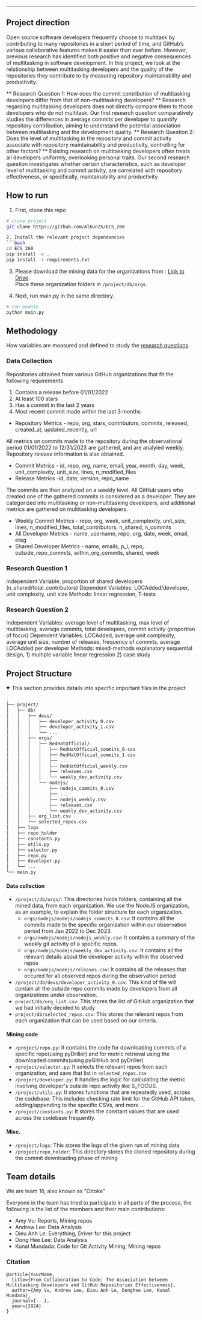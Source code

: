 ---
## Project direction
Open source software developers frequently choose to multitask by contributing to many repositories in a short period of time, and GitHub’s various collaborative features makes it easier than ever before. However, previous research has identified both positive and negative consequences of multitasking in software development. In this project, we look at the relationship between multitasking developers and the quality of the repositories they contribute to by measuring repository maintainability and productivity.

** Research Question 1: How does the commit contribution of multitasking developers differ from that of non-multitasking developers? **
Research regarding multitasking developers does not directly compare them to those developers who do not multitask. Our first research question comparatively studies the differences in average commits per developer to quantify repository contribution, aiming to understand the potential association between multitasking and the development quality. 
** Research Question 2: Does the level of multitasking in the repository and commit activity associate with repository maintainability and productivity, controlling for other factors? **
Existing research on multitasking developers often treats all developers uniformly, overlooking personal traits. Our second research question investigates whether certain characteristics, such as developer level of multitasking and commit activity, are correlated with repository effectiveness, or specifically, maintainability and productivity

## How to run   
1. First, clone this repo
```bash
# clone project   
git clone https://github.com/AlKun25/ECS_260

2. Install the relevant project dependencies
```bash
cd ECS_260 
pip install -e .   
pip install -r requirements.txt
```
3. Please download the mining data for the organizations from : [Link to Drive](https://drive.google.com/drive/folders/1AH4hb1xKbMWxM76SaWQomqGC1tAPczmI?usp=sharing).<br>
Place these organization folders in `/project/db/orgs`.

4. Next, run main.py in the same directory.   
 ```bash
# run module  
python main.py    
```
 
## Methodology  
How variables are measured and defined to study the [research questions](https://github.com/AlKun25/ECS_260/blob/master/README.md#research-questions).  

### Data Collection
Repositories obtained from various GitHub organizations that fit the following requirements
1. Contains a release before 01/01/2022
2. At least 100 stars
3. Has a commit in the last 2 years
4. Most recent commit made within the last 3 months
- Repository Metrics - repo, org, stars, contributors, commits, released, created_at, updated_recently, url

All metrics on commits made to the repository during the observational period 01/01/2022 to 12/31/2023 are gathered, and are analyied weekly. Repository release information is also obtained.
- Commit Metrics - id, repo, org, name, email, year, month, day, week, unit_complexity, unit_size, lines, n_modified_files
- Release Metrics -id, date, version, repo_name

The commits are then analyzed on a weekly level. All GitHub users who created one of the gathered commits is considered as a developer. They are categorized into multitasking or non-multitasking developers, and additional metrics are gathered on multitasking developers.
- Weekly Commit Metrics - repo, org, week, unit_complexity, unit_size, lines, n_modified_files, total_contributors, n_shared, n_commits
- All Developer Metrics - name, username, repo, org, date, week, email, etag
- Shared Developer Metrics - name, emails, p_i, repo, outside_repo_commits, within_org_commits, shared, week

### Research Question 1
Independent Variable: proportion of shared developers (n_shared/total_contributors)
Dependent Variables: LOCAdded/developer, unit complexity, unit size
Methods: linear regression, T-tests

### Research Question 2
Independent Variables: average level of multitasking, max level of multitasking, average commits, total developers, commit activity (proportion of focus)
Dependent Variables: LOCAdded, average  unit complexity, average unit size, number of releases, frequency of commits, average LOCAdded per developer
Methods: mixed-methods explanatory sequential design, 1) multiple variable linear regression 2) case study

## Project Structure
<details open>
<summary>This section provides details into specific important files in the project</summary>

```bash
.
├── project/
│   ├── db/
│   │   ├── devs/
│   │   │   ├── developer_activity_0.csv 
│   │   │   ├── developer_activity_1.csv
│   │   │   └── ...
│   │   ├── orgs/
│   │   │   ├── RedHatOfficial/
│   │   │   │   ├── RedHatOfficial_commits_0.csv
│   │   │   │   ├── RedHatOfficial_commits_1.csv
│   │   │   │   ├── ...
│   │   │   │   ├── RedHatOfficial_weekly.csv
│   │   │   │   ├── releases.csv
│   │   │   │   └── weekly_dev_activity.csv
│   │   │   └── nodejs/
│   │   │       ├── nodejs_commits_0.csv
│   │   │       ├── ...
│   │   │       ├── nodejs_weekly.csv
│   │   │       ├── releases.csv
│   │   │       └── weekly_dev_activity.csv
│   │   ├── org_list.csv
│   │   └── selected_repos.csv
│   ├── logs
│   ├── repo_holder
│   ├── constants.py
│   ├── utils.py
│   ├── selector.py
│   ├── repo.py
│   ├── developer.py
│   └── ...
└── main.py
```

#### Data collection
- `/project/db/orgs/`: This directories holds folders, containing all the mined data, from each organization. We use the NodeJS organization, as an example, to explain the folder structure for each organization.
  - `orgs/nodejs/nodejs/nodejs_commits_0.csv`: It contains all the commits made to the specific organization within our observation period from Jan 2022 to Dec 2023.
  - `orgs/nodejs/nodejs/nodejs_weekly.csv`: It contains a summary of the weekly git activity of a specific repos.
  - `orgs/nodejs/nodejs/weekly_dev_activity.csv`: It contains all the relevant details about the developer activity within the observed repos
  - `orgs/nodejs/nodejs/releases.csv`: It contains all the releases that occured for all observed repos during the observation period
- `/project/db/devs/developer_activity_0.csv`: This kind of file will contain all the outside repo commits made by developers from all organizations under observation.
- `project/db/org_list.csv`: This stores the list of GitHub organization that we had initially decided to study
- `project/db/selected_repos.csv`: This stores the relevant repos from each organization that can be used based on our criteria.

#### Mining code
- `/project/repo.py`: It contains the code for downloading commits of a specific repo(using pyDriller) and for metric retrieval using the downloaded commits(using pyGitHub and pyDriller)
- `/project/selector.py`: It selects the relevant repos from each organization, and save that list in `selected_repos.csv`
- `/project/developer.py`: It handles the logic for calculating the metric involving developer's outside repo activity like S_FOCUS.
- `/project/utils.py`: It stores functions that are repeatedly used, across the codebase. This includes checking rate limit for the GitHub API token, adding/appending to the specific CSVs, and more ...
- `/project/constants.py`: It stores the constant values that are used across the codebase frequently. 

#### Misc.
- `/project/logs`: This stores the logs of the given run of mining data
- `/project/repo_holder`: This directory stores the cloned repository during the commit downloading phase of mining

</details>

## Team details
We are team 16, also known as  "Ottoke"

Everyone in the team has tried to participate in all parts of the process, the following is the list of the members and their main contributions:
- Amy Vu: Reports, Mining repos
- Andrew Lee: Data Analysis
- Dieu Anh Le: Everything, Driver for this project
- Dong Hee Lee: Data Analysis
- Kunal Mundada: Code for Git Activity Mining, Mining repos

### Citation   
```
@article{YourName,
  title={From Collaboration to Code: The Association between Multitasking Developers and GitHub Repositories Effectiveness},
  author={Amy Vu, Andrew Lee, Dieu Anh Le, Donghee Lee, Kunal Mundada},
  journal={---},
  year={2024}
}
```   
